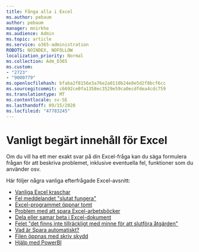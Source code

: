 ```yaml
---
title: Fånga alla i Excel
ms.author: pebaum
author: pebaum
manager: mnirkhe
ms.audience: Admin
ms.topic: article
ms.service: o365-administration
ROBOTS: NOINDEX, NOFOLLOW
localization_priority: Normal
ms.collection: Adm_O365
ms.custom:
- "2723"
- "9000779"
ms.openlocfilehash: bfaba2f8156e3a76e2a0110b24e8e5d2f8bcf6cc
ms.sourcegitcommit: c6692ce0fa1358ec3529e59ca0ecdfdea4cdc759
ms.translationtype: MT
ms.contentlocale: sv-SE
ms.lasthandoff: 09/15/2020
ms.locfileid: "47783245"
---
```

# <a name="commonly-requested-content-for-excel"></a>Vanligt begärt innehåll för Excel

Om du vill ha ett mer exakt svar på din Excel-fråga kan du säga formulera frågan för att beskriva problemet, inklusive eventuella fel, funktioner som du använder osv. 

Här följer några vanliga efterfrågade Excel-avsnitt:

- [Vanliga Excel kraschar](https://support.office.com/article/Excel-not-responding-hangs-freezes-or-stops-working-37E7D3C9-9E84-40BF-A805-4CA6853A1FF4)
- [Fel meddelandet "slutat fungera"](https://support.office.com/client/52bd7985-4e99-4a35-84c8-2d9b8301a2fa)
- [Excel-programmet öppnar tomt](https://docs.microsoft.com/office/troubleshoot/excel/excel-opens-blank)
- [Problem med att spara Excel-arbetsböcker](https://docs.microsoft.com/office/troubleshoot/excel/issue-when-save-excel-workbooks)
- [Dela eller samar beta i Excel-dokument](https://support.office.com/article/7152aa8b-b791-414c-a3bb-3024e46fb104)
- [Felet "det finns inte tillräckligt med minne för att slutföra åtgärden"](https://docs.microsoft.com/office/troubleshoot/excel/available-resources-errors)
- [Vad är Spara automatiskt?](https://support.office.com/article/6d6bd723-ebfd-4e40-b5f6-ae6e8088f7a5)
- [Filen öppnas med skriv skydd](https://support.office.com/article/why-did-my-file-open-read-only-3ab4b792-da50-4b38-8628-14c64e1f1d15)
- [Hjälp med PowerBI](https://powerbi.microsoft.com/support/)